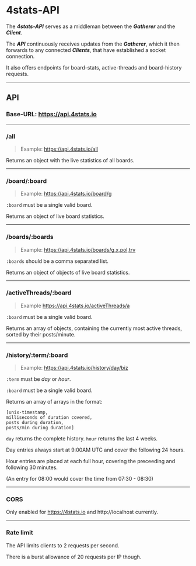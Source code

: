 # 4stats-API

The ***4stats-API*** serves as a middleman between the ***Gatherer*** and the ***Client***.

The ***API*** continuously receives updates from the ***Gatherer***, which it then forwards to any connected ***Clients***, that have established a socket connection.

It also offers endpoints for board-stats, active-threads and board-history requests.

---
## API
### Base-URL: https://api.4stats.io

---
### /all
>Example: https://api.4stats.io/all

Returns an object with the live statistics of all boards.

---
### /board/:board
>Example: https://api.4stats.io/board/g

`:board` must be a single valid board.

Returns an object of live board statistics.

---
### /boards/:boards
>Example: https://api.4stats.io/boards/g,x,pol,trv

`:boards` should be a comma separated list.

Returns an object of objects of live board statistics.

---
### /activeThreads/:board
>Example https://api.4stats.io/activeThreads/a

`:board` must be a single valid board.

Returns an array of objects, containing the currently most active threads, sorted by their posts/minute.

---
### /history/:term/:board
>Example: https://api.4stats.io/history/day/biz

`:term` must be *day* or *hour*.

`:board` must be a single valid board.

Returns an array of arrays in the format:
```
[unix-timestamp,
milliseconds of duration covered,
posts during duration,
posts/min during duration]
```

`day` returns the complete history. `hour` returns the last 4 weeks.

Day entries always start at 9:00AM UTC and cover the following 24 hours.

Hour entries are placed at each full hour, covering the preceeding and following 30 minutes.

(An entry for 08:00 would cover the time from 07:30 - 08:30)

---
### CORS
Only enabled for https://4stats.io and http://localhost currently.

---
### Rate limit
The API limits clients to 2 requests per second.

There is a burst allowance of 20 requests per IP though.